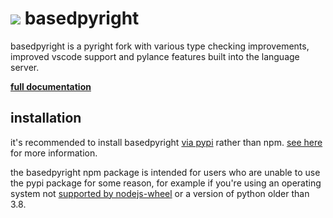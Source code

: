 <h1><img src="https://docs.basedpyright.com/latest/img/readme_logo.png"> basedpyright</h1>

basedpyright is a pyright fork with various type checking improvements, improved vscode support and pylance features built into the language server.

**[full documentation](https://docs.basedpyright.com)**

## installation

it's recommended to install basedpyright [via pypi](https://docs.basedpyright.com/latest/installation/command-line-and-language-server/#pypi-package-recommended) rather than npm. [see here](https://docs.basedpyright.com/latest/benefits-over-pyright/pypi-package-vscode-pinning/#ability-to-pin-the-version-used-by-vscode) for more information.

the basedpyright npm package is intended for users who are unable to use the pypi package for some reason, for example if you're using an operating system not [supported by nodejs-wheel](https://github.com/njzjz/nodejs-wheel?tab=readme-ov-file#available-builds) or a version of python older than 3.8.
